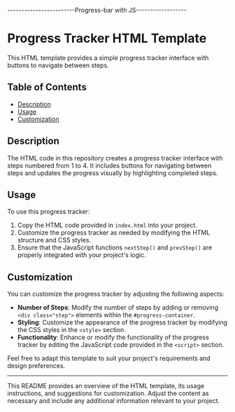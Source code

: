 ------------------------Progress-bar with JS------------------


# Progress Tracker HTML Template

This HTML template provides a simple progress tracker interface with buttons to navigate between steps.

## Table of Contents

- [Description](#description)
- [Usage](#usage)
- [Customization](#customization)

## Description

The HTML code in this repository creates a progress tracker interface with steps numbered from 1 to 4. It includes buttons for navigating between steps and updates the progress visually by highlighting completed steps.

## Usage

To use this progress tracker:

1. Copy the HTML code provided in `index.html` into your project.
2. Customize the progress tracker as needed by modifying the HTML structure and CSS styles.
3. Ensure that the JavaScript functions `nextStep()` and `prevStep()` are properly integrated with your project's logic.

## Customization

You can customize the progress tracker by adjusting the following aspects:

- **Number of Steps**: Modify the number of steps by adding or removing `<div class="step">` elements within the `#progress-container`.
- **Styling**: Customize the appearance of the progress tracker by modifying the CSS styles in the `<style>` section.
- **Functionality**: Enhance or modify the functionality of the progress tracker by editing the JavaScript code provided in the `<script>` section.

Feel free to adapt this template to suit your project's requirements and design preferences.

---

This README provides an overview of the HTML template, its usage instructions, and suggestions for customization. Adjust the content as necessary and include any additional information relevant to your project.

